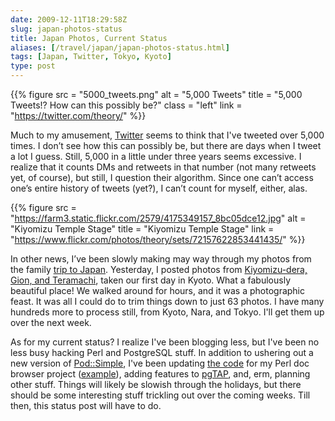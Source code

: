 ```yaml
--- 
date: 2009-12-11T18:29:58Z
slug: japan-photos-status
title: Japan Photos, Current Status
aliases: [/travel/japan/japan-photos-status.html]
tags: [Japan, Twitter, Tokyo, Kyoto]
type: post
---
```


{{% figure
  src   = "5000_tweets.png"
  alt   = "5,000 Tweets"
  title = "5,000 Tweets!? How can this possibly be?"
  class = "left"
  link  = "https://twitter.com/theory/"
%}}

Much to my amusement, [Twitter] seems to think that I've tweeted over 5,000
times. I don’t see how this can possibly be, but there are days when I tweet a
lot I guess. Still, 5,000 in a little under three years seems excessive. I
realize that it counts DMs and retweets in that number (not many retweets yet,
of course), but still, I question their algorithm. Since one can’t access one’s
entire history of tweets (yet?), I can’t count for myself, either, alas.

{{% figure
  src   = "https://farm3.static.flickr.com/2579/4175349157_8bc05dce12.jpg"
  alt   = "Kiyomizu Temple Stage"
  title = "Kiyomizu Temple Stage"
  link  = "https://www.flickr.com/photos/theory/sets/72157622853441435/"
%}}

In other news, I’ve been slowly making may way through my photos from the family
[trip to Japan]. Yesterday, I posted photos from [Kiyomizu-dera, Gion, and
Teramachi], taken our first day in Kyoto. What a fabulously beautiful place! We
walked around for hours, and it was a photographic feast. It was all I could do
to trim things down to just 63 photos. I have many hundreds more to process
still, from Kyoto, Nara, and Tokyo. I'll get them up over the next week.

As for my current status? I realize I've been blogging less, but I've been no
less busy hacking Perl and PostgreSQL stuff. In addition to ushering out a new
version of [Pod::Simple], I've been updating [the code] for my Perl doc browser
project ([example]), adding features to [pgTAP], and, erm, planning other stuff.
Things will likely be slowish through the holidays, but there should be some
interesting stuff trickling out over the coming weeks. Till then, this status
post will have to do.

  [Twitter]: https://twitter.com/theory/ "Follow me on Twitter!"
  [trip to Japan]: https://www.flickr.com/photos/theory/collections/72157622739532091/
    "Photos from Tokyo and Kyoto"
  [Kiyomizu-dera, Gion, and Teramachi]: https://www.flickr.com/photos/theory/sets/72157622853441435/
  [Pod::Simple]: http://search.cpan.org/dist/Pod-Simple "Pod::Simple on CPAN"
  [the code]: http://github.com/theory/pod-site "Pod::Site on GitHub"
  [example]: http://www.bricolagecms.org/docs/current/api
    "Bricolage Documentation Browser"
  [pgTAP]: http://pgtap.projects.postgresql.org/

